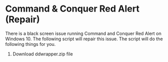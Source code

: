 <h1>Command & Conquer Red Alert (Repair)</h1>
There is a black screen issue running Command and Conquer Red Alert on Windows 10.  The following script will repair this issue. The script will do the following things for you.  
<ol>
  <li>Download ddwrapper.zip file</li>
</ol>
